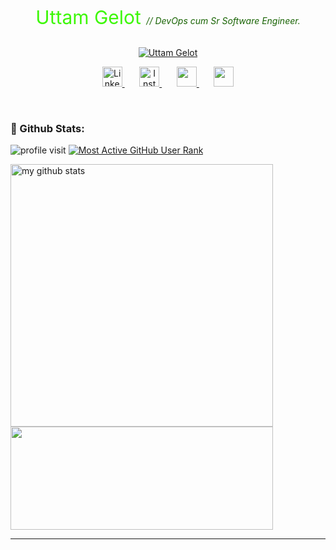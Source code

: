 <div 
   align="center"
>
   <p
      style="text-align:center; font-size:30px; ont-family: 'Fira Code'; color:#3DF707; font-weight:400;"
   >
      Uttam Gelot <span style="color:#186303; font-style: italic; font-size:14px;">// DevOps cum Sr Software Engineer. </span>
   </p>
   <a
      href="https://www.linkedin.com/in/uttam-gelot"
   >
      <img 
         src="https://readme-typing-svg.demolab.com?font=Fira+Code&pause=1000&color=3DF707&center=true&vCenter=true&width=435&lines=I+Write+Code.;Always+Learning.;DevOps+Cum+Backend+Developer." 
         alt="Uttam Gelot"
      />
   </a>

   <!-- Social icons section -->
   <p
      align="center"
   >
      <a
         href="https://www.linkedin.com/in/uttam-gelot"
      >
         <img
            width="32px"
            alt="LinkedIn"
            title="Uttam Gelot LinkedIn"
            style="color:gree;"
            src="https://cdn-icons-png.flaticon.com/512/174/174857.png"
         />
      </a>
      &#8287;&#8287;&#8287;&#8287;&#8287;
      <a
         href="https://www.instagram.com/uttam_1137"
      >
         <img
            width="32px"
            alt="Instagram"
            title="Uttam Gelot Instagram"
            src="https://www.transparentpng.com/thumb/logo-instagram/kuQpOb-logo-instagram-images.png"
         />
      </a>
      &#8287;&#8287;&#8287;&#8287;&#8287;
      <a
         href="https://www.hackerrank.com/uttamgelot"
         alt="Hackerrank"
         title="Uttam Gelot Hackerrank"
      >
         <img
            width="32px"
            src="https://cdn3.iconfinder.com/data/icons/logos-and-brands-adobe/512/160_Hackerrank-512.png"
         />
      </a>
      &#8287;&#8287;&#8287;&#8287;&#8287;
      <a
         href="https://api.whatsapp.com/send?phone=917203919938&text=hi"
         alt="WhatsApp"
         title="Uttam Gelot WhatsApp"
      >
         <img
            width="32px"
            src="https://www.transparentpng.com/thumb/ipl-logo-transparent-images/whatsapp-logo-png-transparent-21.png"
         />
      </a>
   </p>
</div>

<br/>

### 👦 Github Stats:

<div align="left">

![profile visit](https://komarev.com/ghpvc/?username=uttam-gelot) [![Most Active GitHub User Rank](https://endy419y2alipob.m.pipedream.net)](https://commits.top/egypt.html)

<p align="left">
<img src="https://github-readme-stats.vercel.app/api?username=uttam-gelot&show_icons=true&theme=buefy&count_private=true" alt="my github stats" width="420"/>
   <img src="https://github-readme-streak-stats.herokuapp.com/?user=uttam-gelot" width="420" height="165">
</p>
     
</div>

</p>
<hr>
<p>
